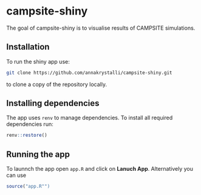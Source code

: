 
# campsite-shiny

<!-- badges: start -->
<!-- badges: end -->

The goal of campsite-shiny is to visualise results of CAMPSITE simulations.

## Installation

To run the shiny app use:

```bash
git clone https://github.com/annakrystalli/campsite-shiny.git
```

to clone a copy of the repository locally.

## Installing dependencies

The app uses `renv` to manage dependencies. To install all required dependencies run:

```r
renv::restore()
```

## Running the app

To launnch the app open `app.R` and click on **Lanuch App**. Alternatively you can use 
```r
source("app.R"")
```

